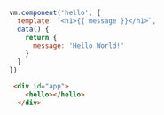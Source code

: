 
```javascript
vm.component('hello', {
  template: `<h1>{{ message }}</h1>`,
  data() {
    return {
      message: 'Hello World!'
    }
  }
})
```

```html
 <div id="app">
    <hello></hello>
  </div>
```